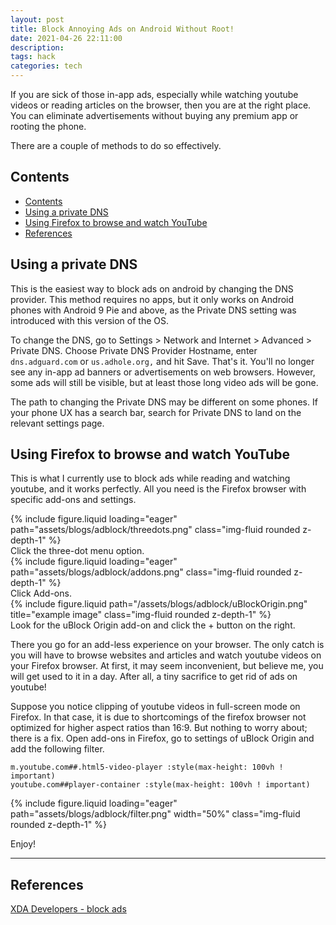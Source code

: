 ```yaml
---
layout: post
title: Block Annoying Ads on Android Without Root!
date: 2021-04-26 22:11:00
description:
tags: hack
categories: tech
---
```


If you are sick of those in-app ads, especially while watching youtube videos or reading articles on the browser, then you are at the right place. You can eliminate advertisements without buying any premium app or rooting the phone.

There are a couple of methods to do so effectively.

## Contents

- [Contents](#contents)
- [Using a private DNS](#using-a-private-dns)
- [Using Firefox to browse and watch YouTube](#using-firefox-to-browse-and-watch-youtube)
- [References](#references)

## Using a private DNS

This is the easiest way to block ads on android by changing the DNS provider. This method requires no apps, but it only works on Android phones with Android 9 Pie and above, as the Private DNS setting was introduced with this version of the OS.

To change the DNS, go to Settings > Network and Internet > Advanced > Private DNS. Choose Private DNS Provider Hostname, enter `dns.adguard.com` or `us.adhole.org,` and hit Save. That's it. You'll no longer see any in-app ad banners or advertisements on web browsers. However, some ads will still be visible, but at least those long video ads will be gone.

The path to changing the Private DNS may be different on some phones. If your phone UX has a search bar, search for Private DNS to land on the relevant settings page.

## Using Firefox to browse and watch YouTube

This is what I currently use to block ads while reading and watching youtube, and it works perfectly. All you need is the Firefox browser with specific add-ons and settings.

<div class="row mt-3">
    <div class="col-sm mt-3 mt-md-0">
        {% include figure.liquid loading="eager" path="assets/blogs/adblock/threedots.png" class="img-fluid rounded z-depth-1" %}
        <div class="caption">Click the three-dot menu option.</div>
    </div>
    <div class="col-sm mt-3 mt-md-0">
        {% include figure.liquid loading="eager" path="assets/blogs/adblock/addons.png" class="img-fluid rounded z-depth-1" %}
        <div class="caption">Click Add-ons.</div>
    </div>
    <div class="col-sm mt-3 mt-md-0">
        {% include figure.liquid path="/assets/blogs/adblock/uBlockOrigin.png" title="example image" class="img-fluid rounded z-depth-1" %}
        <div class="caption">Look for the uBlock Origin add-on and click the + button on the right.</div>
    </div>
</div>

There you go for an add-less experience on your browser. The only catch is you will have to browse websites and articles and watch youtube videos on your Firefox browser. At first, it may seem inconvenient, but believe me, you will get used to it in a day. After all, a tiny sacrifice to get rid of ads on youtube!

Suppose you notice clipping of youtube videos in full-screen mode on Firefox. In that case, it is due to shortcomings of the firefox browser not optimized for higher aspect ratios than 16:9. But nothing to worry about; there is a fix.
Open add-ons in Firefox, go to settings of uBlock Origin and add the following filter.

```
m.youtube.com##.html5-video-player :style(max-height: 100vh ! important)
youtube.com##player-container :style(max-height: 100vh ! important)
```

<div class="row justify-content-md">
    {% include figure.liquid loading="eager" path="assets/blogs/adblock/filter.png" width="50%" class="img-fluid rounded z-depth-1" %}
</div>

Enjoy!

---

## References

[XDA Developers - block ads](https://www.xda-developers.com/block-ads-on-android/)
